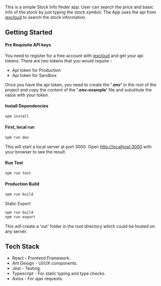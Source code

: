 This is a simple Stock Info finder app. User can search the price and basic info of the stock by just typing the stock symbol. The App uses the api from <a href="https://iexcloud.io">iexcloud</a> to search the stock information.
## Getting Started

<h4>Pre Requisite API keys </h4> 
You need to register for a free account with <a href="https://iexcloud.io">iexcloud</a> and get your api tokens. There are two tokens that you would require - 
<ul>
  <li>Api token for Production</li>
  <li>Api token for Sandbox</li>
</ul>
Once you have the api token, you need to create the <strong>'.env'</strong> in the root of the project and copy the content of the <strong>'.env-example'</strong> file and substitute the value with your token.

<h4>Install Dependencies</h4>

```bash
npm install
```

<h4>First, local run</h4>

```bash
npm run dev
```
This will start a local server at port 3000.
Open [http://localhost:3000](http://localhost:3000) with your browser to see the result.

<h4>Run Test </h4>

```bash
npm run test
```

<h4>Production Build</h4>

```bash
npm run build
```

Static Export

```bash
npm run build
npm run export
```
This will create a 'out' folder in the root directory which could be hosted on any server.

## Tech Stack
<ul>
  <li>React - Frontend Framework.</li>
  <li>Ant Design - UI/UX components.</li>
  <li>Jest - Testing.</li>
  <li>Typescript - For static typing and type checks.</li>
  <li>Axios - For ajax requests.</li>
</ul>

